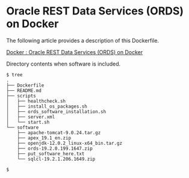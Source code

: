 # Oracle REST Data Services (ORDS) on Docker

The following article provides a description of this Dockerfile.

[Docker : Oracle REST Data Services (ORDS) on Docker](https://oracle-base.com/articles/linux/docker-oracle-rest-data-services-ords-on-docker)

Directory contents when software is included.

```
$ tree
.
├── Dockerfile
├── README.md
├── scripts
│   ├── healthcheck.sh
│   ├── install_os_packages.sh
│   ├── ords_software_installation.sh
│   ├── server.xml
│   └── start.sh
└── software
    ├── apache-tomcat-9.0.24.tar.gz
    ├── apex_19.1_en.zip
    ├── openjdk-12.0.2_linux-x64_bin.tar.gz
    ├── ords-19.2.0.199.1647.zip
    ├── put_software_here.txt
    └── sqlcl-19.2.1.206.1649.zip

$
```
